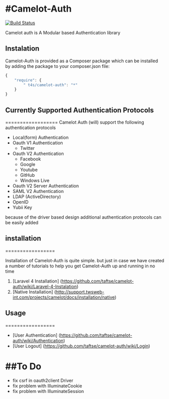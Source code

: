 #Camelot-Auth
============

[![Build Status](https://travis-ci.org/taftse/camelot-auth.png?branch=master)](https://travis-ci.org/taftse/camelot-auth)

Camelot auth is A Modular based Authentication library



## Instalation

Camelot-Auth is provided as a Composer package which can be installed by adding the package to your composer.json file:

```javascript
{
	"require": {
		" t4s/camelot-auth": "*"
	}
}
```
## Currently Supported Authentication Protocols
==================
Camelot Auth (will) support the following authentication protocols 

* Local(form) Authentication
* Oauth V1 Authentication
    * Twitter
* Oauth V2 Authentication
    * Facebook
    * Google
    * Youtube
    * GitHub
    * Windows Live
* Oauth V2 Server Authentication
* SAML V2 Authentication
* LDAP (ActiveDirectory) 
* OpenID
* Yubii Key

because of the driver based design additional authentication protocols can be easily added 

## installation
=================

Installation of Camelot-Auth is quite simple. but just in case we have created a number of tutorials to help you get Camelot-Auth up and running in no time

1. [Laravel 4 Installation] (https://github.com/taftse/camelot-auth/wiki/Laravel-4-Instalation)
2. [Native Installation]  (http://support.twsweb-int.com/projects/camelot/docs/installation/native) 

## Usage
=================

* [User Authentication] (https://github.com/taftse/camelot-auth/wiki/Authentication)
* [User Logout] (https://github.com/taftse/camelot-auth/wiki/Login)

##To Do 
==================

* fix csrf in oauth2client Driver
* fix problem with IlluminateCookie
* fix problem with IlluminateSession
